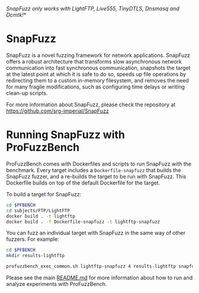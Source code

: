 *SnapFuzz only works with LightFTP, Live555, TinyDTLS, Dnsmasq and Dcmtk!**

# SnapFuzz

SnapFuzz is a novel fuzzing framework for network applications. SnapFuzz offers a robust architecture that transforms slow asynchronous network communication into fast synchronous communication, snapshots the target at the latest point at which it is safe to do so, speeds up file operations by redirecting them to a custom in-memory filesystem, and removes the need for many fragile modifications, such as configuring time delays or writing clean-up scripts.

For more information about SnapFuzz, please check the repository at <https://github.com/srg-imperial/SnapFuzz>

# Running SnapFuzz with ProFuzzBench

ProFuzzBench comes with Dockerfiles and scripts to run SnapFuzz with the benchmark.
Every target includes a `Dockerfile-snapfuzz` that builds the SnapFuzz fuzzer, and a re-builds the target to be run with SnapFuzz. This Dockerfile builds on top of the default Dockerfile for the target.

To build a target for SnapFuzz:
```bash
cd $PFBENCH
cd subjects/FTP/LightFTP
docker build . -t lightftp
docker build . -f Dockerfile-snapfuzz -t lightftp-snapfuzz
```

<!--To build all targets for all fuzzers, you can run the script [profuzzbench_build_all.sh](scripts/execution/profuzzbench_build_all.sh). To run the fuzzers on all targets, you can use the script [profuzzbench_exec_all.sh](scripts/execution/profuzzbench_exec_all.sh).-->

You can fuzz an individual target with SnapFuzz in the same way of other fuzzers. For example:
```bash
cd $PFBENCH
mkdir results-lightftp

profuzzbench_exec_common.sh lightftp-snapfuzz 4 results-lightftp snapfuzz/aflnet out-lightftp-snapfuzz "-P FTP -D 10000 -q 3 -s 3 -E -K -m none -t 1000" 3600 5
```

Please see the main [README.md](README.md) for more information about how to run and analyze experiments with ProFuzzBench.

